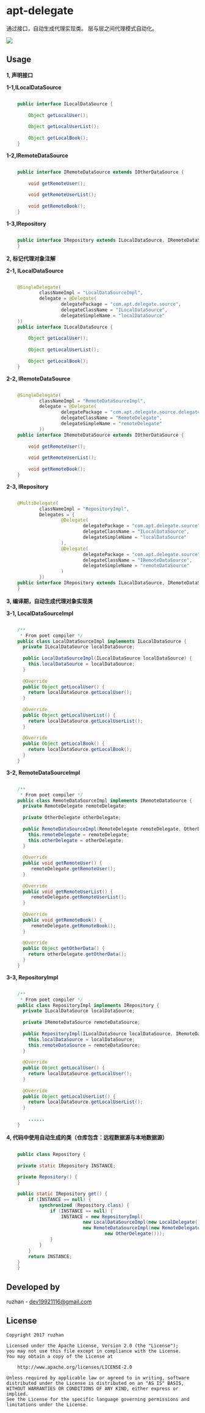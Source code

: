 
apt-delegate
===============



通过接口，自动生成代理实现类。 层与层之间代理模式自动化。



![](https://github.com/ruzhan123/apt-delegate/raw/master/gif/apt-delegate.png)




Usage
-----

**1, 声明接口**


**1-1,ILocalDataSource**

```java

	public interface ILocalDataSource {
	
	    Object getLocalUser();
	
	    Object getLocalUserList();
	
	    Object getLocalBook();
	}
```

**1-2,IRemoteDataSource**

```java

	public interface IRemoteDataSource extends IOtherDataSource {
	
	    void getRemoteUser();
	
	    void getRemoteUserList();
	
	    void getRemoteBook();
	}
```

**1-3,IRepository**

```java

	public interface IRepository extends ILocalDataSource, IRemoteDataSource {
	}
```


**2, 标记代理对象注解**


**2-1, ILocalDataSource**

```java

	@SingleDelegate(
	        classNameImpl = "LocalDataSourceImpl",
	        delegate = @Delegate(
	                delegatePackage = "com.apt.delegate.source",
	                delegateClassName = "ILocalDataSource",
	                delegateSimpleName = "localDataSource"
	))
	public interface ILocalDataSource {
	
	    Object getLocalUser();
	
	    Object getLocalUserList();
	
	    Object getLocalBook();
	}
```

**2-2, IRemoteDataSource**

```java

	@SingleDelegate(
	        classNameImpl = "RemoteDataSourceImpl",
	        delegate = @Delegate(
	                delegatePackage = "com.apt.delegate.source.delegate",
	                delegateClassName = "RemoteDelegate",
	                delegateSimpleName = "remoteDelegate"
	        ))
	public interface IRemoteDataSource extends IOtherDataSource {
	
	    void getRemoteUser();
	
	    void getRemoteUserList();
	
	    void getRemoteBook();
	}
```

**2-3, IRepository**

```java

	@MultiDelegate(
	        classNameImpl = "RepositoryImpl",
	        Delegates = {
	                @Delegate(
	                        delegatePackage = "com.apt.delegate.source",
	                        delegateClassName = "ILocalDataSource",
	                        delegateSimpleName = "localDataSource"
	                ),
	                @Delegate(
	                        delegatePackage = "com.apt.delegate.source",
	                        delegateClassName = "IRemoteDataSource",
	                        delegateSimpleName = "remoteDataSource"
	                )
	        })
	public interface IRepository extends ILocalDataSource, IRemoteDataSource {
	}
```

**3, 编译期，自动生成代理对象实现类**

**3-1, LocalDataSourceImpl**

```java

	/**
	 * From poet compiler */
	public class LocalDataSourceImpl implements ILocalDataSource {
	  private ILocalDataSource localDataSource;
	
	  public LocalDataSourceImpl(ILocalDataSource localDataSource) {
	    this.localDataSource = localDataSource;
	  }
	
	  @Override
	  public Object getLocalUser() {
	    return localDataSource.getLocalUser();
	  }
	
	  @Override
	  public Object getLocalUserList() {
	    return localDataSource.getLocalUserList();
	  }
	
	  @Override
	  public Object getLocalBook() {
	    return localDataSource.getLocalBook();
	  }
	}
```

**3-2, RemoteDataSourceImpl**

```java

	/**
	 * From poet compiler */
	public class RemoteDataSourceImpl implements IRemoteDataSource {
	  private RemoteDelegate remoteDelegate;
	
	  private OtherDelegate otherDelegate;
	
	  public RemoteDataSourceImpl(RemoteDelegate remoteDelegate, OtherDelegate otherDelegate) {
	    this.remoteDelegate = remoteDelegate;
	    this.otherDelegate = otherDelegate;
	  }
	
	  @Override
	  public void getRemoteUser() {
	     remoteDelegate.getRemoteUser();
	  }
	
	  @Override
	  public void getRemoteUserList() {
	     remoteDelegate.getRemoteUserList();
	  }
	
	  @Override
	  public void getRemoteBook() {
	     remoteDelegate.getRemoteBook();
	  }
	
	  @Override
	  public Object getOtherData() {
	    return otherDelegate.getOtherData();
	  }
	}
```

**3-3, RepositoryImpl**

```java

	/**
	 * From poet compiler */
	public class RepositoryImpl implements IRepository {
	  private ILocalDataSource localDataSource;
	
	  private IRemoteDataSource remoteDataSource;
	
	  public RepositoryImpl(ILocalDataSource localDataSource, IRemoteDataSource remoteDataSource) {
	    this.localDataSource = localDataSource;
	    this.remoteDataSource = remoteDataSource;
	  }
	
	  @Override
	  public Object getLocalUser() {
	    return localDataSource.getLocalUser();
	  }
	
	  @Override
	  public Object getLocalUserList() {
	    return localDataSource.getLocalUserList();
	  }
	
		......
	}
```

**4, 代码中使用自动生成的类（仓库包含：远程数据源与本地数据源）**

```java

	public class Repository {
	
	private static IRepository INSTANCE;
	
	private Repository() {
	}

	public static IRepository get() {
	    if (INSTANCE == null) {
	        synchronized (Repository.class) {
	            if (INSTANCE == null) {
	                INSTANCE = new RepositoryImpl(
	                        new LocalDataSourceImpl(new LocalDelegate()),
	                        new RemoteDataSourceImpl(new RemoteDelegate(),
	                                new OtherDelegate()));
	            }
	        }
	    }
	    return INSTANCE;
	}
	}
```

Developed by
-------

 ruzhan - <a href='javascript:'>dev19921116@gmail.com</a>



License
-------

    Copyright 2017 ruzhan

    Licensed under the Apache License, Version 2.0 (the "License");
    you may not use this file except in compliance with the License.
    You may obtain a copy of the License at
    
        http://www.apache.org/licenses/LICENSE-2.0
    
    Unless required by applicable law or agreed to in writing, software
    distributed under the License is distributed on an "AS IS" BASIS,
    WITHOUT WARRANTIES OR CONDITIONS OF ANY KIND, either express or implied.
    See the License for the specific language governing permissions and
    limitations under the License.
